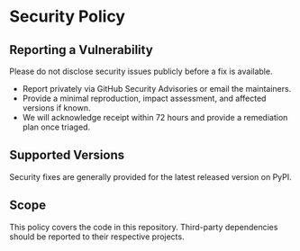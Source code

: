 # Security Policy

## Reporting a Vulnerability
Please do not disclose security issues publicly before a fix is available.

- Report privately via GitHub Security Advisories or email the maintainers.
- Provide a minimal reproduction, impact assessment, and affected versions if known.
- We will acknowledge receipt within 72 hours and provide a remediation plan once triaged.

## Supported Versions
Security fixes are generally provided for the latest released version on PyPI.

## Scope
This policy covers the code in this repository. Third-party dependencies should be reported to their respective projects.
